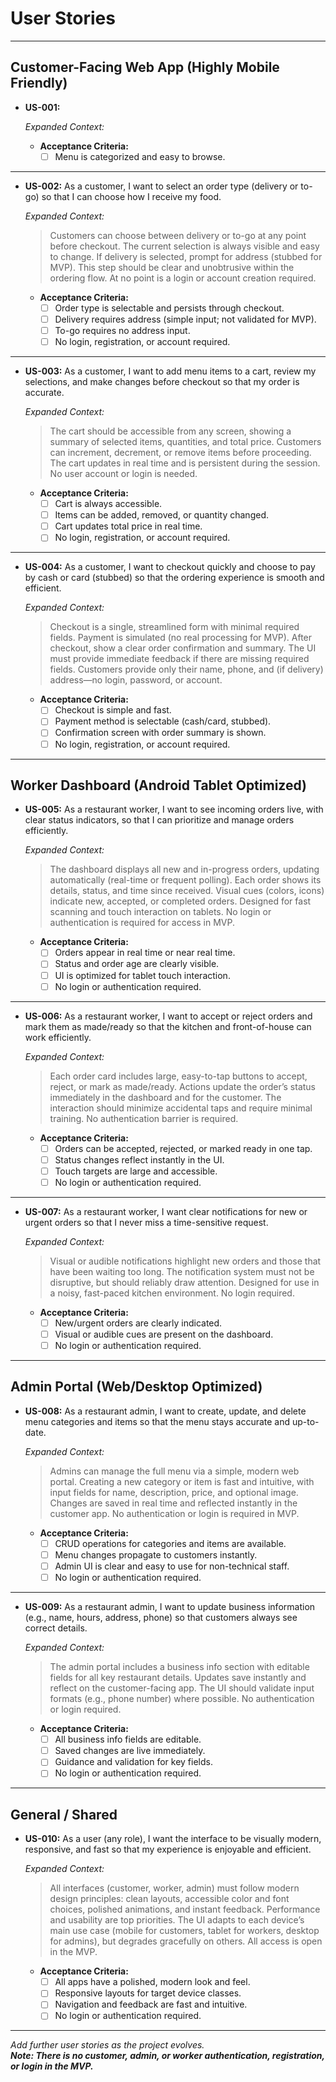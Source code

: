# User Stories

---

## Customer-Facing Web App (Highly Mobile Friendly)

- **US-001:** 

  _Expanded Context:_
  > 

  - **Acceptance Criteria:**
    - [ ] Menu is categorized and easy to browse.

---

- **US-002:** As a customer, I want to select an order type (delivery or to-go) so that I can choose how I receive my food.

  _Expanded Context:_
  > Customers can choose between delivery or to-go at any point before checkout. The current selection is always visible and easy to change. If delivery is selected, prompt for address (stubbed for MVP). This step should be clear and unobtrusive within the ordering flow. At no point is a login or account creation required.

  - **Acceptance Criteria:**
    - [ ] Order type is selectable and persists through checkout.
    - [ ] Delivery requires address (simple input; not validated for MVP).
    - [ ] To-go requires no address input.
    - [ ] No login, registration, or account required.

---

- **US-003:** As a customer, I want to add menu items to a cart, review my selections, and make changes before checkout so that my order is accurate.

  _Expanded Context:_
  > The cart should be accessible from any screen, showing a summary of selected items, quantities, and total price. Customers can increment, decrement, or remove items before proceeding. The cart updates in real time and is persistent during the session. No user account or login is needed.

  - **Acceptance Criteria:**
    - [ ] Cart is always accessible.
    - [ ] Items can be added, removed, or quantity changed.
    - [ ] Cart updates total price in real time.
    - [ ] No login, registration, or account required.

---

- **US-004:** As a customer, I want to checkout quickly and choose to pay by cash or card (stubbed) so that the ordering experience is smooth and efficient.

  _Expanded Context:_
  > Checkout is a single, streamlined form with minimal required fields. Payment is simulated (no real processing for MVP). After checkout, show a clear order confirmation and summary. The UI must provide immediate feedback if there are missing required fields. Customers provide only their name, phone, and (if delivery) address—no login, password, or account.

  - **Acceptance Criteria:**
    - [ ] Checkout is simple and fast.
    - [ ] Payment method is selectable (cash/card, stubbed).
    - [ ] Confirmation screen with order summary is shown.
    - [ ] No login, registration, or account required.

---

## Worker Dashboard (Android Tablet Optimized)

- **US-005:** As a restaurant worker, I want to see incoming orders live, with clear status indicators, so that I can prioritize and manage orders efficiently.

  _Expanded Context:_
  > The dashboard displays all new and in-progress orders, updating automatically (real-time or frequent polling). Each order shows its details, status, and time since received. Visual cues (colors, icons) indicate new, accepted, or completed orders. Designed for fast scanning and touch interaction on tablets. No login or authentication is required for access in MVP.

  - **Acceptance Criteria:**
    - [ ] Orders appear in real time or near real time.
    - [ ] Status and order age are clearly visible.
    - [ ] UI is optimized for tablet touch interaction.
    - [ ] No login or authentication required.

---

- **US-006:** As a restaurant worker, I want to accept or reject orders and mark them as made/ready so that the kitchen and front-of-house can work efficiently.

  _Expanded Context:_
  > Each order card includes large, easy-to-tap buttons to accept, reject, or mark as made/ready. Actions update the order’s status immediately in the dashboard and for the customer. The interaction should minimize accidental taps and require minimal training. No authentication barrier is required.

  - **Acceptance Criteria:**
    - [ ] Orders can be accepted, rejected, or marked ready in one tap.
    - [ ] Status changes reflect instantly in the UI.
    - [ ] Touch targets are large and accessible.
    - [ ] No login or authentication required.

---

- **US-007:** As a restaurant worker, I want clear notifications for new or urgent orders so that I never miss a time-sensitive request.

  _Expanded Context:_
  > Visual or audible notifications highlight new orders and those that have been waiting too long. The notification system must not be disruptive, but should reliably draw attention. Designed for use in a noisy, fast-paced kitchen environment. No login required.

  - **Acceptance Criteria:**
    - [ ] New/urgent orders are clearly indicated.
    - [ ] Visual or audible cues are present on the dashboard.
    - [ ] No login or authentication required.

---

## Admin Portal (Web/Desktop Optimized)

- **US-008:** As a restaurant admin, I want to create, update, and delete menu categories and items so that the menu stays accurate and up-to-date.

  _Expanded Context:_
  > Admins can manage the full menu via a simple, modern web portal. Creating a new category or item is fast and intuitive, with input fields for name, description, price, and optional image. Changes are saved in real time and reflected instantly in the customer app. No authentication or login is required in MVP.

  - **Acceptance Criteria:**
    - [ ] CRUD operations for categories and items are available.
    - [ ] Menu changes propagate to customers instantly.
    - [ ] Admin UI is clear and easy to use for non-technical staff.
    - [ ] No login or authentication required.

---

- **US-009:** As a restaurant admin, I want to update business information (e.g., name, hours, address, phone) so that customers always see correct details.

  _Expanded Context:_
  > The admin portal includes a business info section with editable fields for all key restaurant details. Updates save instantly and reflect on the customer-facing app. The UI should validate input formats (e.g., phone number) where possible. No authentication or login required.

  - **Acceptance Criteria:**
    - [ ] All business info fields are editable.
    - [ ] Saved changes are live immediately.
    - [ ] Guidance and validation for key fields.
    - [ ] No login or authentication required.

---

## General / Shared

- **US-010:** As a user (any role), I want the interface to be visually modern, responsive, and fast so that my experience is enjoyable and efficient.

  _Expanded Context:_
  > All interfaces (customer, worker, admin) must follow modern design principles: clean layouts, accessible color and font choices, polished animations, and instant feedback. Performance and usability are top priorities. The UI adapts to each device’s main use case (mobile for customers, tablet for workers, desktop for admins), but degrades gracefully on others. All access is open in the MVP.

  - **Acceptance Criteria:**
    - [ ] All apps have a polished, modern look and feel.
    - [ ] Responsive layouts for target device classes.
    - [ ] Navigation and feedback are fast and intuitive.
    - [ ] No login or authentication required.

---

_Add further user stories as the project evolves.  
**Note: There is no customer, admin, or worker authentication, registration, or login in the MVP.**_